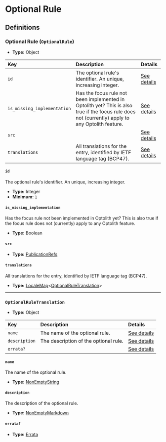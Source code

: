 # Optional Rule

## Definitions

### <a name="OptionalRule"></a> Optional Rule (`OptionalRule`)

- **Type:** Object

Key | Description | Details
:-- | :-- | :--
`id` | The optional rule's identifier. An unique, increasing integer. | <a href="#OptionalRule/id">See details</a>
`is_missing_implementation` | Has the focus rule not been implemented in Optolith yet? This is also true if the focus rule does not (currently) apply to any Optolith feature. | <a href="#OptionalRule/is_missing_implementation">See details</a>
`src` |  | <a href="#OptionalRule/src">See details</a>
`translations` | All translations for the entry, identified by IETF language tag (BCP47). | <a href="#OptionalRule/translations">See details</a>

#### <a name="OptionalRule/id"></a> `id`

The optional rule's identifier. An unique, increasing integer.

- **Type:** Integer
- **Minimum:** `1`

#### <a name="OptionalRule/is_missing_implementation"></a> `is_missing_implementation`

Has the focus rule not been implemented in Optolith yet? This is also true if the focus rule does not (currently) apply to any Optolith feature.

- **Type:** Boolean

#### <a name="OptionalRule/src"></a> `src`

- **Type:** <a href="../source/_PublicationRef.md#PublicationRefs">PublicationRefs</a>

#### <a name="OptionalRule/translations"></a> `translations`

All translations for the entry, identified by IETF language tag (BCP47).

- **Type:** <a href="../_LocaleMap.md#LocaleMap">LocaleMap</a>&lt;<a href="#OptionalRuleTranslation">OptionalRuleTranslation</a>&gt;

---

### <a name="OptionalRuleTranslation"></a> `OptionalRuleTranslation`

- **Type:** Object

Key | Description | Details
:-- | :-- | :--
`name` | The name of the optional rule. | <a href="#OptionalRuleTranslation/name">See details</a>
`description` | The description of the optional rule. | <a href="#OptionalRuleTranslation/description">See details</a>
`errata?` |  | <a href="#OptionalRuleTranslation/errata">See details</a>

#### <a name="OptionalRuleTranslation/name"></a> `name`

The name of the optional rule.

- **Type:** <a href="../_NonEmptyString.md#NonEmptyString">NonEmptyString</a>

#### <a name="OptionalRuleTranslation/description"></a> `description`

The description of the optional rule.

- **Type:** <a href="../_NonEmptyString.md#NonEmptyMarkdown">NonEmptyMarkdown</a>

#### <a name="OptionalRuleTranslation/errata"></a> `errata?`

- **Type:** <a href="../source/_Erratum.md#Errata">Errata</a>
